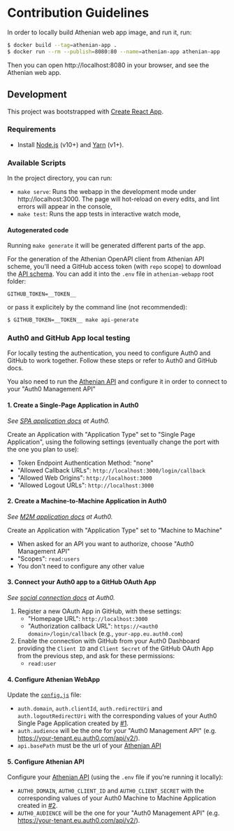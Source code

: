 # Contribution Guidelines

In order to locally build Athenian web app image, and run it, run:

```bash
$ docker build --tag=athenian-app .
$ docker run --rm --publish=8080:80 --name=athenian-app athenian-app
```

Then you can open http://localhost:8080 in your browser, and see the Athenian web app.


## Development

This project was bootstrapped with [Create React App](https://github.com/facebook/create-react-app).


### Requirements

- Install [Node.js](https://nodejs.org) (v10+) and [Yarn](https://yarnpkg.com/en/docs/install) (v1+).


### Available Scripts

In the project directory, you can run:

- `make serve`: Runs the webapp in the development mode under http://localhost:3000. The page will hot-reload on every edits, and lint errors will appear in the console,
- `make test`: Runs the app tests in interactive watch mode,

#### Autogenerated code

Running `make generate` it will be generated different parts of the app.

For the generation of the Athenian OpenAPI client from Athenian API scheme, you'll need a GitHub access token (with `repo` scope) to download the [API schema](https://github.com/athenianco/athenian-api/blob/master/server/athenian/api/openapi/openapi.yaml). You can add it into the `.env` file in `athenian-webapp` root folder:

```env
GITHUB_TOKEN=__TOKEN__
```

or pass it explicitely by the command line (not recommended):

```bash
$ GITHUB_TOKEN=__TOKEN__ make api-generate
```


### Auth0 and GitHub App local testing

For locally testing the authentication, you need to configure Auth0 and GitHub to work together. Follow these steps or refer to Auth0 and GitHub docs.

You also need to run the [Athenian API](https://github.com/athenianco/athenian-api) and configure it in order to connect to your "Auth0 Management API"

#### 1. Create a Single-Page Application in Auth0
_See [SPA application docs](https://auth0.com/docs/dashboard/guides/applications/register-app-spa) at Auth0._

Create an Application with "Application Type" set to "Single Page Application", using the following settings (eventually change the port with the one you plan to use):
- Token Endpoint Authentication Method: "none"
- "Allowed Callback URLs": `http://localhost:3000/login/callback`
- "Allowed Web Origins": `http://localhost:3000`
- "Allowed Logout URLs": `http://localhost:3000`

#### 2. Create a Machine-to-Machine Application in Auth0
_See [M2M application docs](https://auth0.com/docs/dashboard/guides/applications/register-app-m2m) at Auth0._


Create an Application with "Application Type" set to "Machine to Machine"
- When asked for an API you want to authorize, choose "Auth0 Management API"
- "Scopes": `read:users`
- You don't need to configure any other value

#### 3. Connect your Auth0 app to a GitHub OAuth App
_See [social connection docs](https://auth0.com/docs/connections/social/github) at Auth0._

1. Register a new OAuth App in GitHub,  with these settings:
    - "Homepage URL": `http://localhost:3000`
    - "Authorization callback URL": `https://<auth0 domain>/login/callback` (e.g., `your-app.eu.auth0.com`)
2. Enable the connection with GitHub from your Auth0 Dashboard providing the `Client ID` and `Client Secret` of the GitHub OAuth App from the previous step, and ask for these permissions:
    - `read:user`

#### 4. Configure Athenian WebApp

Update the [`config.js`](https://github.com/athenianco/athenian-webapp/blob/master/public/config.js) file:
- `auth.domain`, `auth.clientId`, `auth.redirectUri` and `auth.logoutRedirectUri` with the corresponding values of your Auth0 Single Page Application created by [#1](#1-create-a-single-page-application-in-auth0).
- `auth.audience` will be the one for your "Auth0 Management API" (e.g. https://your-tenant.eu.auth0.com/api/v2/).
- `api.basePath` must be the url of your [Athenian API](https://github.com/athenianco/athenian-api)


#### 5. Configure Athenian API
Configure your [Athenian API](https://github.com/athenianco/athenian-api) (using the `.env` file if you're running it locally):
- `AUTH0_DOMAIN`, `AUTH0_CLIENT_ID` and `AUTH0_CLIENT_SECRET` with the corresponding values of your Auth0 Machine to Machine Application created in [#2](#2-create-a-machine-to-machine-application-in-auth0).
- `AUTH0_AUDIENCE` will be the one for your "Auth0 Management API" (e.g. https://your-tenant.eu.auth0.com/api/v2/).
